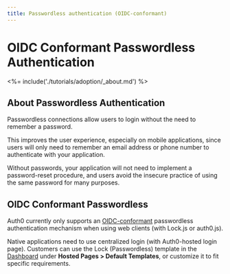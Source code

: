 ```yaml
---
title: Passwordless authentication (OIDC-conformant)
---
```


# OIDC Conformant Passwordless Authentication

<%= include('./tutorials/adoption/_about.md') %>

## About Passwordless Authentication

Passwordless connections allow users to login without the need to remember a password.

This improves the user experience, especially on mobile applications, since users will only need to remember an email address or phone number to authenticate with your application.

Without passwords, your application will not need to implement a password-reset procedure, and users avoid the insecure practice of using the same password for many purposes.

## OIDC Conformant Passwordless

Auth0 currently only supports an [OIDC-conformant](/api-auth/tutorials/adoption) passwordless authentication mechanism when using web clients (with Lock.js or auth0.js).

Native applications need to use centralized login (with Auth0-hosted login page). Customers can use the Lock (Passwordless) template in the [Dashboard](${manage_url}) under **Hosted Pages > Default Templates**, or customize it to fit specific requirements.

